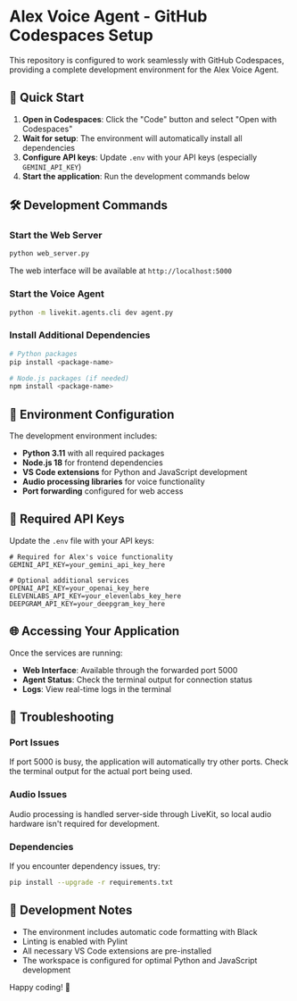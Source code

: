 # Alex Voice Agent - GitHub Codespaces Setup

This repository is configured to work seamlessly with GitHub Codespaces, providing a complete development environment for the Alex Voice Agent.

## 🚀 Quick Start

1. **Open in Codespaces**: Click the "Code" button and select "Open with Codespaces"
2. **Wait for setup**: The environment will automatically install all dependencies
3. **Configure API keys**: Update `.env` with your API keys (especially `GEMINI_API_KEY`)
4. **Start the application**: Run the development commands below

## 🛠️ Development Commands

### Start the Web Server
```bash
python web_server.py
```
The web interface will be available at `http://localhost:5000`

### Start the Voice Agent
```bash
python -m livekit.agents.cli dev agent.py
```

### Install Additional Dependencies
```bash
# Python packages
pip install <package-name>

# Node.js packages (if needed)
npm install <package-name>
```

## 🔧 Environment Configuration

The development environment includes:
- **Python 3.11** with all required packages
- **Node.js 18** for frontend dependencies
- **VS Code extensions** for Python and JavaScript development
- **Audio processing libraries** for voice functionality
- **Port forwarding** configured for web access

## 🔑 Required API Keys

Update the `.env` file with your API keys:

```env
# Required for Alex's voice functionality
GEMINI_API_KEY=your_gemini_api_key_here

# Optional additional services
OPENAI_API_KEY=your_openai_key_here
ELEVENLABS_API_KEY=your_elevenlabs_key_here
DEEPGRAM_API_KEY=your_deepgram_key_here
```

## 🌐 Accessing Your Application

Once the services are running:
- **Web Interface**: Available through the forwarded port 5000
- **Agent Status**: Check the terminal output for connection status
- **Logs**: View real-time logs in the terminal

## 🐛 Troubleshooting

### Port Issues
If port 5000 is busy, the application will automatically try other ports. Check the terminal output for the actual port being used.

### Audio Issues
Audio processing is handled server-side through LiveKit, so local audio hardware isn't required for development.

### Dependencies
If you encounter dependency issues, try:
```bash
pip install --upgrade -r requirements.txt
```

## 📝 Development Notes

- The environment includes automatic code formatting with Black
- Linting is enabled with Pylint
- All necessary VS Code extensions are pre-installed
- The workspace is configured for optimal Python and JavaScript development

Happy coding! 🎉